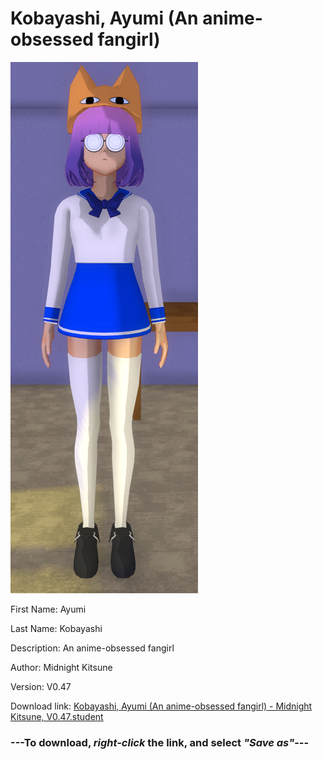 # Kobayashi, Ayumi (An anime-obsessed fangirl)

<img src = "https://raw.githubusercontent.com/Arbiter1223/Daigaku-Gurashi-Custom-Students/master/Students/Files/Kobayashi%2C%20Ayumi%20(An%20anime-obsessed%20fangirl).png">

First Name: Ayumi

Last Name: Kobayashi

Description: An anime-obsessed fangirl

Author: Midnight Kitsune

Version: V0.47

Download link: <a href="https://raw.githubusercontent.com/Arbiter1223/Daigaku-Gurashi-Custom-Students/master/Students/Files/Kobayashi%2C%20Ayumi%20(An%20anime-obsessed%20fangirl)%20-%20Midnight%20Kitsune%2C%20V0.47.student">Kobayashi, Ayumi (An anime-obsessed fangirl) - Midnight Kitsune, V0.47.student</a>

### ---**To download, _right-click_ the link, and select _"Save as"_**---

